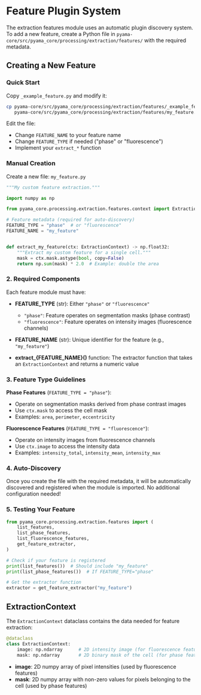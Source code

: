 # Feature Plugin System

The extraction features module uses an automatic plugin discovery system. To add a new feature, create a Python file in `pyama-core/src/pyama_core/processing/extraction/features/` with the required metadata.

## Creating a New Feature

### Quick Start

Copy `_example_feature.py` and modify it:

```bash
cp pyama-core/src/pyama_core/processing/extraction/features/_example_feature.py \
   pyama-core/src/pyama_core/processing/extraction/features/my_feature.py
```

Edit the file:
- Change `FEATURE_NAME` to your feature name
- Change `FEATURE_TYPE` if needed ("phase" or "fluorescence")
- Implement your `extract_*` function

### Manual Creation

Create a new file: `my_feature.py`

```python
"""My custom feature extraction."""

import numpy as np

from pyama_core.processing.extraction.features.context import ExtractionContext

# Feature metadata (required for auto-discovery)
FEATURE_TYPE = "phase"  # or "fluorescence"
FEATURE_NAME = "my_feature"


def extract_my_feature(ctx: ExtractionContext) -> np.float32:
    """Extract my custom feature for a single cell."""
    mask = ctx.mask.astype(bool, copy=False)
    return np.sum(mask) * 2.0  # Example: double the area
```

### 2. Required Components

Each feature module must have:

- **FEATURE_TYPE** (str): Either `"phase"` or `"fluorescence"`
  - `"phase"`: Feature operates on segmentation masks (phase contrast)
  - `"fluorescence"`: Feature operates on intensity images (fluorescence channels)

- **FEATURE_NAME** (str): Unique identifier for the feature (e.g., `"my_feature"`)

- **extract_{FEATURE_NAME}()** function: The extractor function that takes an `ExtractionContext` and returns a numeric value

### 3. Feature Type Guidelines

**Phase Features** (`FEATURE_TYPE = "phase"`):
- Operate on segmentation masks derived from phase contrast images
- Use `ctx.mask` to access the cell mask
- Examples: `area`, `perimeter`, `eccentricity`

**Fluorescence Features** (`FEATURE_TYPE = "fluorescence"`):
- Operate on intensity images from fluorescence channels
- Use `ctx.image` to access the intensity data
- Examples: `intensity_total`, `intensity_mean`, `intensity_max`

### 4. Auto-Discovery

Once you create the file with the required metadata, it will be automatically discovered and registered when the module is imported. No additional configuration needed!

### 5. Testing Your Feature

```python
from pyama_core.processing.extraction.features import (
    list_features,
    list_phase_features,
    list_fluorescence_features,
    get_feature_extractor,
)

# Check if your feature is registered
print(list_features())  # Should include "my_feature"
print(list_phase_features())  # If FEATURE_TYPE="phase"

# Get the extractor function
extractor = get_feature_extractor("my_feature")
```

## ExtractionContext

The `ExtractionContext` dataclass contains the data needed for feature extraction:

```python
@dataclass
class ExtractionContext:
    image: np.ndarray      # 2D intensity image (for fluorescence features)
    mask: np.ndarray       # 2D binary mask of the cell (for phase features)
```

- **image**: 2D numpy array of pixel intensities (used by fluorescence features)
- **mask**: 2D numpy array with non-zero values for pixels belonging to the cell (used by phase features)

